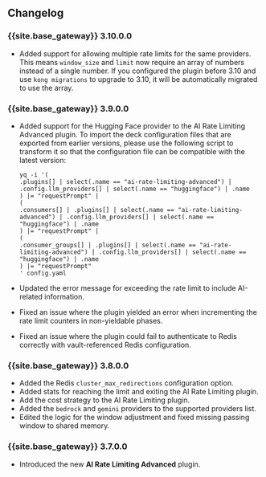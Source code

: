 ## Changelog

### {{site.base_gateway}} 3.10.0.0
* Added support for allowing multiple rate limits for the same providers. This means `window_size` and `limit` now require an array of numbers instead of a single number. If you configured the plugin before 3.10 and use `kong migrations` to upgrade to 3.10, it will be automatically migrated to use the array.

### {{site.base_gateway}} 3.9.0.0
* Added support for the Hugging Face provider to the AI Rate Limiting Advanced plugin.
  To import the deck configuration files that are exported from earlier versions, please use the following script to transform it so that the configuration file can be compatible with the latest version:

  ```
  yq -i '(
  .plugins[] | select(.name == "ai-rate-limiting-advanced") | .config.llm_providers[] | select(.name == "huggingface") | .name
  ) |= "requestPrompt" |
  (
  .consumers[] | .plugins[] | select(.name == "ai-rate-limiting-advanced") | .config.llm_providers[] | select(.name == "huggingface") | .name
  ) |= "requestPrompt" |
  (
  .consumer_groups[] | .plugins[] | select(.name == "ai-rate-limiting-advanced") | .config.llm_providers[] | select(.name == "huggingface") | .name
  ) |= "requestPrompt"
  ' config.yaml
  ```

* Updated the error message for exceeding the rate limit to include AI-related information.
* Fixed an issue where the plugin yielded an error when incrementing the rate limit counters in non-yieldable phases.
* Fixed an issue where the plugin could fail to authenticate to Redis correctly with vault-referenced Redis configuration.

### {{site.base_gateway}} 3.8.0.0
* Added the Redis `cluster_max_redirections` configuration option.
* Added stats for reaching the limit and exiting the AI Rate Limiting plugin.
* Add the cost strategy to the AI Rate Limiting plugin.
* Added the `bedrock` and `gemini` providers to the supported providers list.
* Edited the logic for the window adjustment and fixed missing passing window to shared memory.

### {{site.base_gateway}} 3.7.0.0

* Introduced the new **AI Rate Limiting Advanced** plugin.
